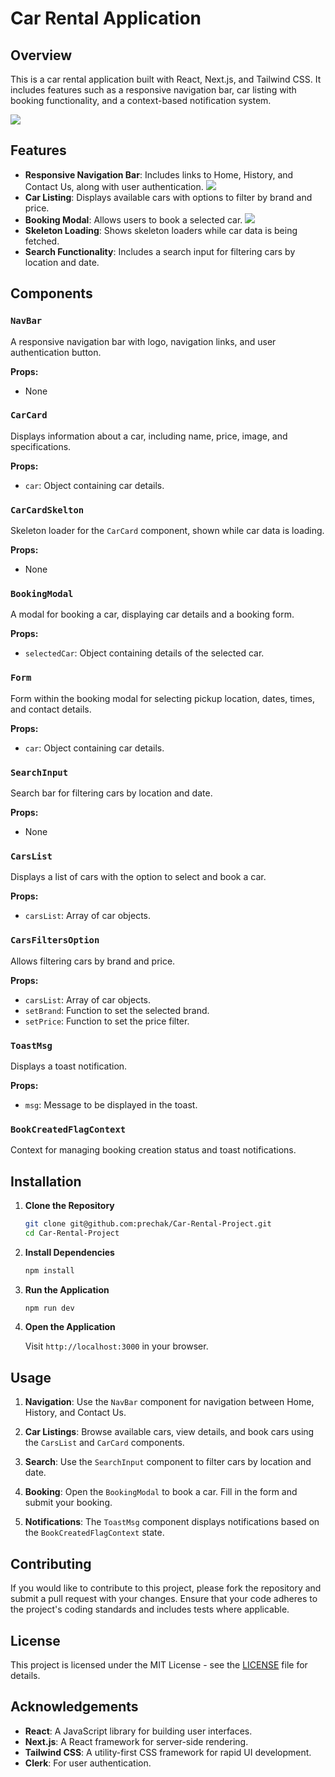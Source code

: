 # Car Rental Application
## Overview

This is a car rental application built with React, Next.js, and Tailwind CSS. It includes features such as a responsive navigation bar, car listing with booking functionality, and a context-based notification system.

![](public/Homepage_Screenshot.png)


## Features

- **Responsive Navigation Bar**: Includes links to Home, History, and Contact Us, along with user authentication.
![](public/Homepage_Responsive_Screenshot.png)
- **Car Listing**: Displays available cars with options to filter by brand and price.
- **Booking Modal**: Allows users to book a selected car.
![](public/Modal_Preview_Screenshot.png)
- **Skeleton Loading**: Shows skeleton loaders while car data is being fetched.
- **Search Functionality**: Includes a search input for filtering cars by location and date.

## Components

### `NavBar`

A responsive navigation bar with logo, navigation links, and user authentication button.

**Props:**
- None

### `CarCard`

Displays information about a car, including name, price, image, and specifications.

**Props:**
- `car`: Object containing car details.

### `CarCardSkelton`

Skeleton loader for the `CarCard` component, shown while car data is loading.

**Props:**
- None

### `BookingModal`

A modal for booking a car, displaying car details and a booking form.

**Props:**
- `selectedCar`: Object containing details of the selected car.

### `Form`

Form within the booking modal for selecting pickup location, dates, times, and contact details.

**Props:**
- `car`: Object containing car details.

### `SearchInput`

Search bar for filtering cars by location and date.

**Props:**
- None

### `CarsList`

Displays a list of cars with the option to select and book a car.

**Props:**
- `carsList`: Array of car objects.

### `CarsFiltersOption`

Allows filtering cars by brand and price.

**Props:**
- `carsList`: Array of car objects.
- `setBrand`: Function to set the selected brand.
- `setPrice`: Function to set the price filter.

### `ToastMsg`

Displays a toast notification.

**Props:**
- `msg`: Message to be displayed in the toast.

### `BookCreatedFlagContext`

Context for managing booking creation status and toast notifications.

## Installation

1. **Clone the Repository**

    ```bash
    git clone git@github.com:prechak/Car-Rental-Project.git
    cd Car-Rental-Project
    ```

2. **Install Dependencies**

    ```bash
    npm install
    ```

3. **Run the Application**

    ```bash
    npm run dev
    ```

4. **Open the Application**

    Visit `http://localhost:3000` in your browser.

## Usage

1. **Navigation**: Use the `NavBar` component for navigation between Home, History, and Contact Us.

2. **Car Listings**: Browse available cars, view details, and book cars using the `CarsList` and `CarCard` components.

3. **Search**: Use the `SearchInput` component to filter cars by location and date.

4. **Booking**: Open the `BookingModal` to book a car. Fill in the form and submit your booking.

5. **Notifications**: The `ToastMsg` component displays notifications based on the `BookCreatedFlagContext` state.

## Contributing

If you would like to contribute to this project, please fork the repository and submit a pull request with your changes. Ensure that your code adheres to the project's coding standards and includes tests where applicable.

## License

This project is licensed under the MIT License - see the [LICENSE](LICENSE) file for details.

## Acknowledgements

- **React**: A JavaScript library for building user interfaces.
- **Next.js**: A React framework for server-side rendering.
- **Tailwind CSS**: A utility-first CSS framework for rapid UI development.
- **Clerk**: For user authentication.

